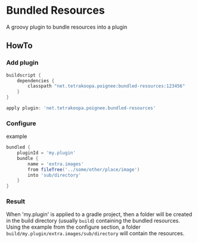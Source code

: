 # Bundled Resources

A groovy plugin to bundle resources into a plugin

## HowTo

### Add plugin

```groovy
buildscript {
	dependencies {
		classpath "net.tetrakoopa.poignee:bundled-resources:123456"
	}
}

apply plugin: 'net.tetrakoopa.poignee.bundled-resources'
```

### Configure

example
```groovy
bundled {
	pluginId = 'my.plugin'
	bundle {
		name = 'extra.images'
		from fileTree('../some/other/place/image')
		into 'sub/directory'
	}
}
```

### Result

When 'my.plugin' is applied to a gradle project, then a folder will be created in the build directory (usually `build`) containing the bundled resources.
Using the example from the configure section, a folder `build/my.plugin/extra.images/sub/directory` will contain the resources.

